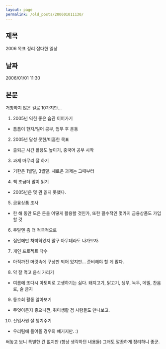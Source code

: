 ```yaml
---
layout: page
permalink: /old_posts/200601011130/
---
```


## 제목
2006 목표 정리 잡다한 일상

## 날짜
2006/01/01 11:30

## 본문
거창하지 않은 걸로 10가지만...

1. 2005년 익힌 좋은 습관 이어가기
- 틈틈이 한자/일어 공부, 업무 후 운동

2. 2005년 달성 못한/미흡한 목표
- 출퇴근 시간 활용도 높이기, 중국어 공부 시작

3. 과제 마무리 잘 하기
- 기한은 1월말, 3월말. 새로운 과제는 그때부터

4. 책 조금더 많이 읽기
- 2005년은 몇 권 읽지 못했다.

5. 금융상품 조사
- 한 해 동안 모은 돈을 어떻게 활용할 것인가, 또한 필수적인 몇가지 금융상품도 가입할 것

6. 주말엔 좀 더 적극적으로
- 집안에만 처박혀있지 말구 아무데라도 나가보자.

7. 개인 프로젝트 착수
- 아직까진 머릿속에 구상만 되어 있지만... 준비해야 할 게 많다.

8. 약 잘 먹고 음식 가리기
- 여름에 또다시 아토피로 고생하기는 싫다. 돼지고기, 닭고기, 생무, 녹두, 메밀, 찬음료, 술 금지

9. 동호회 활동 알아보기
- 무엇이든지 좋으니깐, 취미생활 겸 사람들도 만나보고.

10. 신입사원 잘 챙겨주기
- 우리팀에 들어올 경우의 얘기지만. :)

써놓고 보니 특별한 건 없지만 (항상 생각하던 내용들) 그래도 깔끔하게 정리하니 좋군.